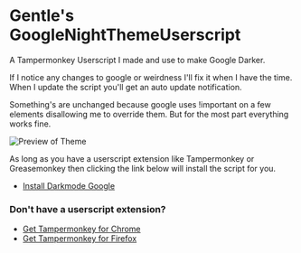 

# Gentle's GoogleNightThemeUserscript
A Tampermonkey Userscript I made and use to make Google Darker.

If I notice any changes to google or weirdness I'll fix it when I have the time.
When I update the script you'll get an auto update notification.

Something's are unchanged because google uses !important on a few elements disallowing me to override them. But for the most part everything works fine.

![Preview of Theme](https://i.imgur.com/MAmOPXH.png)


As long as you have a userscript extension like Tampermonkey or Greasemonkey then clicking the link below will install the script for you.
* [Install Darkmode Google](https://github.com/GentlePuppet/Gentles_Tampermonkey_Userscripts/raw/main/Google%20Darkmode/Google%20Nightmode.user.js)

### Don't have a userscript extension?
* [Get Tampermonkey for Chrome](https://chrome.google.com/webstore/detail/tampermonkey/dhdgffkkebhmkfjojejmpbldmpobfkfo?hl=en)
* [Get Tampermonkey for Firefox](https://addons.mozilla.org/en-US/firefox/addon/tampermonkey/)
